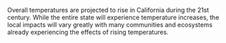 Overall temperatures are projected to rise in California during the 21st century. While the entire state will experience temperature increases, the local impacts will vary greatly with many communities and ecosystems already experiencing the effects of rising temperatures.